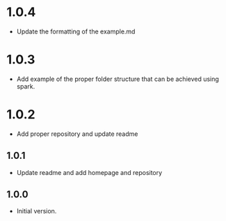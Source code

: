 # 1.0.4
- Update the formatting of the example.md

# 1.0.3
- Add example of the proper folder structure that can be achieved using spark. 

# 1.0.2
- Add proper repository and update readme

## 1.0.1

- Update readme and add homepage and repository

## 1.0.0

- Initial version.
